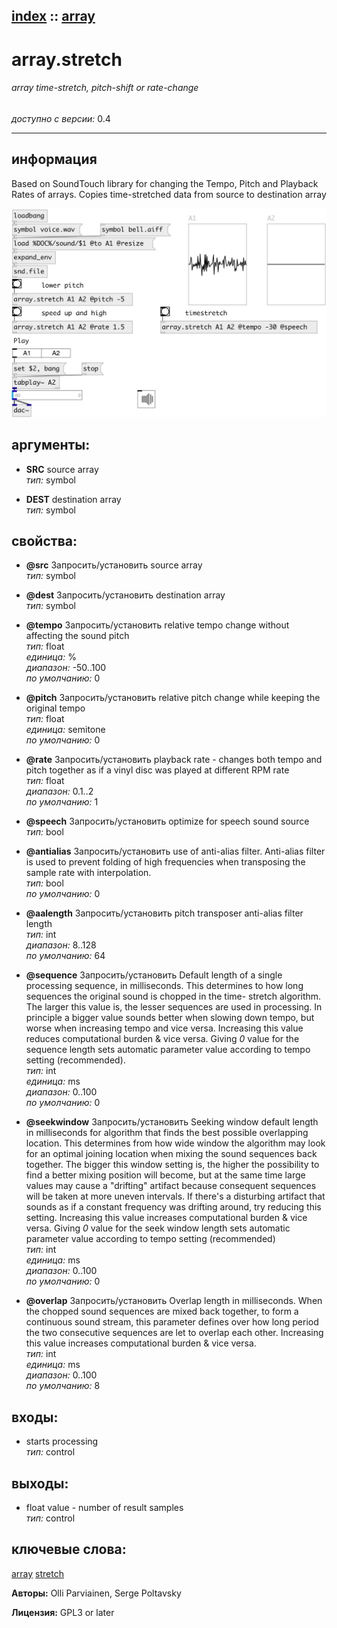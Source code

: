 [index](index.html) :: [array](category_array.html)
---

# array.stretch

###### array time-stretch, pitch-shift or rate-change

*доступно с версии:* 0.4

---


## информация
Based on SoundTouch library for changing the Tempo, Pitch and Playback Rates of arrays. Copies time-stretched data from source to destination array


[![example](../examples/img/array.stretch.jpg)](../examples/pd/array.stretch.pd)



## аргументы:

* **SRC**
source array<br>
_тип:_ symbol<br>

* **DEST**
destination array<br>
_тип:_ symbol<br>





## свойства:

* **@src** 
Запросить/установить source array<br>
_тип:_ symbol<br>

* **@dest** 
Запросить/установить destination array<br>
_тип:_ symbol<br>

* **@tempo** 
Запросить/установить relative tempo change without affecting the sound pitch<br>
_тип:_ float<br>
_единица:_ %<br>
_диапазон:_ -50..100<br>
_по умолчанию:_ 0<br>

* **@pitch** 
Запросить/установить relative pitch change while keeping the original tempo<br>
_тип:_ float<br>
_единица:_ semitone<br>
_по умолчанию:_ 0<br>

* **@rate** 
Запросить/установить playback rate - changes both tempo and pitch together as if a vinyl disc was
played at different RPM rate<br>
_тип:_ float<br>
_диапазон:_ 0.1..2<br>
_по умолчанию:_ 1<br>

* **@speech** 
Запросить/установить optimize for speech sound source<br>
_тип:_ bool<br>

* **@antialias** 
Запросить/установить use of anti-alias filter. Anti-alias filter is used to prevent folding of high
frequencies when transposing the sample rate with interpolation.<br>
_тип:_ bool<br>
_по умолчанию:_ 0<br>

* **@aalength** 
Запросить/установить pitch transposer anti-alias filter length<br>
_тип:_ int<br>
_диапазон:_ 8..128<br>
_по умолчанию:_ 64<br>

* **@sequence** 
Запросить/установить Default length of a single processing sequence, in milliseconds. This
determines to how long sequences the original sound is chopped in the time-
stretch algorithm. The larger this value is, the lesser sequences are used in
processing. In principle a bigger value sounds better when slowing down tempo,
but worse when increasing tempo and vice versa. Increasing this value reduces
computational burden &amp; vice versa. Giving *0* value for the sequence length
sets automatic parameter value according to tempo setting (recommended).<br>
_тип:_ int<br>
_единица:_ ms<br>
_диапазон:_ 0..100<br>
_по умолчанию:_ 0<br>

* **@seekwindow** 
Запросить/установить Seeking window default length in milliseconds for algorithm that finds the best
possible overlapping location. This determines from how wide window the
algorithm may look for an optimal joining location when mixing the sound
sequences back together. The bigger this window setting is, the higher the
possibility to find a better mixing position will become, but at the same time
large values may cause a &#34;drifting&#34; artifact because consequent sequences will
be taken at more uneven intervals. If there&#39;s a disturbing artifact that sounds
as if a constant frequency was drifting around, try reducing this setting.
Increasing this value increases computational burden &amp; vice versa. Giving *0*
value for the seek window length sets automatic parameter value according to
tempo setting (recommended)<br>
_тип:_ int<br>
_единица:_ ms<br>
_диапазон:_ 0..100<br>
_по умолчанию:_ 0<br>

* **@overlap** 
Запросить/установить Overlap length in milliseconds. When the chopped sound sequences are mixed back
together, to form a continuous sound stream, this parameter defines over how
long period the two consecutive sequences are let to overlap each other.
Increasing this value increases computational burden &amp; vice versa.<br>
_тип:_ int<br>
_единица:_ ms<br>
_диапазон:_ 0..100<br>
_по умолчанию:_ 8<br>



## входы:

* starts processing<br>
_тип:_ control



## выходы:

* float value - number of result samples<br>
_тип:_ control



## ключевые слова:

[array](keywords/array.html)
[stretch](keywords/stretch.html)






**Авторы:** Olli Parviainen, Serge Poltavsky




**Лицензия:** GPL3 or later






